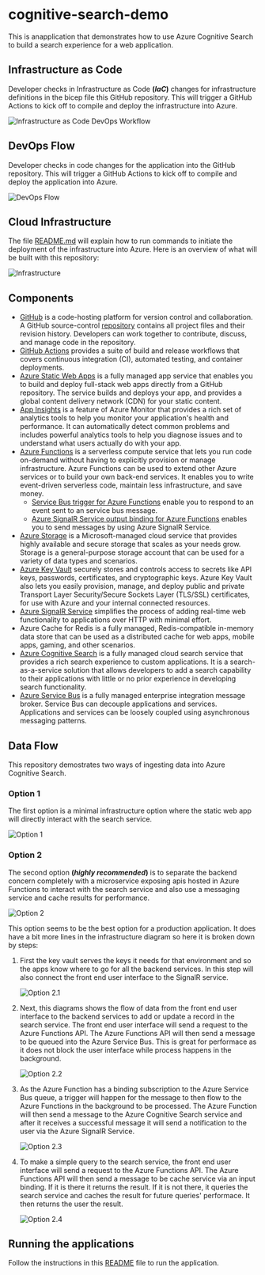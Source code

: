 # cognitive-search-demo

This is anapplication that demonstrates how to use Azure Cognitive Search to build a search experience for a web application.

## Infrastructure as Code

Developer checks in Infrastructure as Code **(*IaC*)** changes for infrastructure definitions in the bicep file this GitHub repository. This will trigger a GitHub Actions to kick off to compile and deploy the infrastructure into Azure.

![Infrastructure as Code DevOps Workflow](./docs/iac-devops-workflow.drawio.png)

## DevOps Flow

Developer checks in code changes for the application into the GitHub repository. This will trigger a GitHub Actions to kick off to compile and deploy the application into Azure.

![DevOps Flow](./docs/devops-flow.drawio.png)

## Cloud Infrastructure

The file [README.md](./bicep/README.md) will explain how to run commands to initiate the deployment of the infrastructure into Azure. Here is an overview of what will be built with this repository:

![Infrastructure](./docs/infrastructure.v2.drawio.png)

## Components

- [GitHub](https://github.com/) is a code-hosting platform for version control and collaboration. A GitHub source-control [repository](https://docs.github.com/github/creating-cloning-and-archiving-repositories/about-repositories) contains all project files and their revision history. Developers can work together to contribute, discuss, and manage code in the repository.
- [GitHub Actions](https://github.com/features/actions) provides a suite of build and release workflows that covers continuous integration (CI), automated testing, and container deployments.
- [Azure Static Web Apps](https://azure.microsoft.com/services/app-service/static) is a fully managed app service that enables you to build and deploy full-stack web apps directly from a GitHub repository. The service builds and deploys your app, and provides a global content delivery network (CDN) for your static content.
- [App Insights](https://learn.microsoft.com/en-us/azure/azure-monitor/app/app-insights-overview) is a feature of Azure Monitor that provides a rich set of analytics tools to help you monitor your application's health and performance. It can automatically detect common problems and includes powerful analytics tools to help you diagnose issues and to understand what users actually do with your app.
- [Azure Functions](https://azure.microsoft.com/services/functions) is a serverless compute service that lets you run code on-demand without having to explicitly provision or manage infrastructure. Azure Functions can be used to extend other Azure services or to build your own back-end services. It enables you to write event-driven serverless code, maintain less infrastructure, and save money.
  - [Service Bus trigger for Azure Functions](https://learn.microsoft.com/en-us/azure/azure-functions/functions-bindings-service-bus-trigger) enable you to respond to an event sent to an service bus message.
  - [Azure SignalR Service output binding for Azure Functions](https://learn.microsoft.com/en-us/azure/azure-functions/functions-bindings-signalr-service-output) enables you to send messages by using Azure SignalR Service.
- [Azure Storage](https://learn.microsoft.com/en-us/azure/storage/common/storage-introduction) is a Microsoft-managed cloud service that provides highly available and secure storage that scales as your needs grow. Storage is a general-purpose storage account that can be used for a variety of data types and scenarios.
- [Azure Key Vault](https://learn.microsoft.com/en-us/azure/key-vault/general/overview/) securely stores and controls access to secrets like API keys, passwords, certificates, and cryptographic keys. Azure Key Vault also lets you easily provision, manage, and deploy public and private Transport Layer Security/Secure Sockets Layer (TLS/SSL) certificates, for use with Azure and your internal connected resources.
- [Azure SignalR Service](https://azure.microsoft.com/services/signalr-service) simplifies the process of adding real-time web functionality to applications over HTTP with minimal effort.
- Azure Cache for Redis is a fully managed, Redis-compatible in-memory data store that can be used as a distributed cache for web apps, mobile apps, gaming, and other scenarios.
- [Azure Cognitive Search](https://azure.microsoft.com/en-us/products/search) is a fully managed cloud search service that provides a rich search experience to custom applications. It is a search-as-a-service solution that allows developers to add a search capability to their applications with little or no prior experience in developing search functionality.
- [Azure Service Bus](https://learn.microsoft.com/en-us/azure/service-bus-messaging/service-bus-messaging-overview) is a fully managed enterprise integration message broker. Service Bus can decouple applications and services. Applications and services can be loosely coupled using asynchronous messaging patterns.

## Data Flow

This repository demostrates two ways of ingesting data into Azure Cognitive Search.

### Option 1

The first option is a minimal infrastructure option where the static web app will directly interact with the search service.

![Option 1](./docs/option1.v2.drawio.png)

### Option 2

The second option **(*highly recommended*)** is to separate the backend concern completely with a microservice exposing apis hosted in Azure Functions to interact with the search service and also use a messaging service and cache results for performance.

![Option 2](./docs/option2.v2.drawio.png)

This option seems to be the best option for a production application. It does have a bit more lines in the infrastructure diagram so here it is broken down by steps:

1. First the key vault serves the keys it needs for that environment and so the apps know where to go for all the backend services. In this step will also connect the front end user interface to the SignalR service.

    ![Option 2.1](./docs/option2.1.v2.drawio.png)
2. Next, this diagrams shows the flow of data from the front end user interface to the backend services to add or update a record in the search service. The front end user interface will send a request to the Azure Functions API. The Azure Functions API will then send a message to be queued into the Azure Service Bus. This is great for performace as it does not block the user interface while process happens in the background.

    ![Option 2.2](./docs/option2.2.v2.drawio.png)
3. As the Azure Function has a binding subscription to the Azure Service Bus queue, a trigger will happen for the message to then flow to the Azure Functions in the background to be processed. The Azure Function  will then send a message to the Azure Cognitive Search service and after it receives a successful message it will send a notification to the user via the Azure SignalR Service.

    ![Option 2.3](./docs/option2.3.v2.drawio.png)
4. To make a simple query to the search service, the front end user interface will send a request to the Azure Functions API. The Azure Functions API will then send a message to be cache service via an input binding. If it is there it returns the result. If it is not there, it queries the search service and caches the result for future queries' performace. It then returns the user the result.

    ![Option 2.4](./docs/option2.4.v2.drawio.png)

## Running the applications

Follow the instructions in this [README](./DEVELOPMENT.md) file to run the application.
